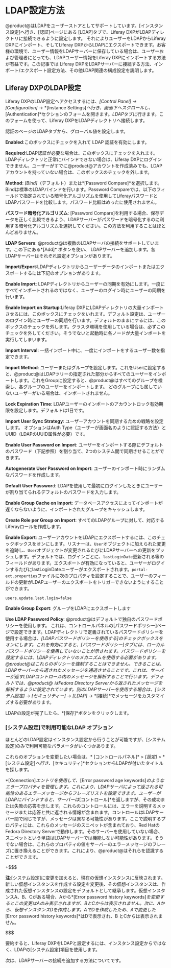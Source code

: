 # LDAP設定方法[](id=ldap)

@product@はLDAPをユーザーストアとしてサポートしています。[インスタンス設定]へ行き、[認証]ページにある [LDAP]タブで、Liferay DXPがLDAPディレクトリに接続できるように設定します。 それによりユーザーをLDAPからLiferay DXPにインポート、そしてLiferay DXPからLDAPにエクスポートできます。お客様の環境で、ユーザー情報をLDAPサーバーに保存している場合は、ユーザーおよび管理者にとっても、LDAPユーザー情報をLiferay DXPにインポートする方法が有益です。この記事では Liferay DXPをLDAPサーバーに接続する方法、インポート/エクスポート設定方法、その他LDAP関連の構成設定を説明します。

## Liferay DXPのLDAP設定[](id=configuring-ldap-settings)

Liferay DXPのLDAP設定へアクセスするには、*[Control Panel] &rarr;
[Configuration]* &rarr; *[Instance Settings]*へ行き、画面下へスクロールし、*[Authentication]*セクションのフォームを開きます。*LDAP*タブに行きます。このフォームを使って、Liferay DXPをLDAPディレクトリへ接続します。

認証のページのLDAPタブから、グローバル値を設定します。


**Enabled**:このボックスにチェックを入れて LDAP 認証を有効にします。

**Required**:LDAP認証が必要な場合は、このボックスにチェックを入れます。LDAPディレクトリと正常にバインドできない場合は、Liferay DXPにログインできません。ユーザーがすでに@product@アカウントを作成済みでも、LDAPアカウントを持っていない場合は、このボックスのチェックを外します。

**Method**: *[Bind]*（デフォルト）または*[Password Compare]*を選択します。Bindは標準のLDAPバインドを行います。Password Compareでは、以下のフィールドで指定されている暗号化アルゴリズムを使用してLiferayパスワードとLDAPパスワードを比較します。パスワード比較はめったに使用されません。

**パスワード暗号化アルゴリズム**: [Password Compare]を利用する場合、保存データを正しく比較できるよう、LDAPサーバーがパスワードを暗号化するのに利用する暗号化アルゴリズムを選択してください。この方法を利用することはほとんどありません。

**LDAP Servers**: @product@は複数のLDAPサーバの接続をサポートしています。この下にある*[Add]* ボタンを使い、 LDAPサーバーを追加します。各LDAPサーバーはそれぞれ設定オプションがあります。

**Import/Export**:LDAPディレクトリからユーザーデータのインポートまたはエクスポートするには下記のオプションがあります。

**Enable Import**: LDAPディレクトリからユーザーの同期を有効にします。一度にすべてインポートされるのではなく、ユーザーのログイン時にユーザーの同期を行います。

**Enable Import on Startup**:Liferay DXPにLDAPディレクトリの大量インポートさせるには、このボックスにチェックをいれます。デフォルト設定は、ユーザーのログイン時にユーザーの同期を行います。デフォルトのままにするには、このボックスのチェックを外します。クラスタ環境を使用している場合は、必ずこのチェックを外してください。そうでないと起動時に各ノードが大量インポートを実行してしまいます。

**Import Interval**: 一括インポート中に、一度にインポートをするユーザー数を指定できます。

**Import Method**: ユーザーまたはグループを設定します。これをUserに設定すると、@product@はLDAPツリーの指定された部分からすべてのユーザーをインポートします。これをGroupに設定すると、@product@はすべてのグループを検索し、各グループのユーザーをインポートします。
どのグループにも属していないユーザーがいる場合は、インポートされません。

**Lock Expiration Time**: LDAPユーザーのインポートのアカウントロック有効期限を設定します。デフォルトは1日です。


**Import User Sync Strategy**: ユーザーアカウントを同期するための戦略を設定します。
オプションはAuth Type（ユーザーが画面名のように認証する方法）とUUID（LDAPのUUID属性が必要）です。

**Enable User Password on Import**: ユーザーをインポートする際にデフォルトのパスワード（下記参照）を割り当て、2つのシステム間で同期させることができます。

**Autogenerate User Password on Import**: ユーザーのインポート時にランダムなパスワードを作成します。

**Default User Passwor**d: LDAPを使用して最初にログインしたときにユーザーが割り当てられるデフォルトのパスワードを入力します。

**Enable Group Cache on Import**: データベースアクセスによってインポートが遅くならないように、インポートされたグループをキャッシュします。

**Create Role per Group on Import**: すべてのLDAPグループに対して、対応するLiferayロールを作成します。

**Enable Export**: ユーザーアカウントをLDAPにエクスポートするには、このチェックボックスをオンにします。リスナーは、`User`オブジェクトに加えられた変更を追跡し、`User`オブジェクトが変更されるたびにLDAPサーバーへの更新をプッシュします。デフォルトでは、ログインごとに、`lastLoginDate`更新される等のフィールドがあります。エクスポートが有効になっていると、ユーザーがログインするたびにlastLoginDateユーザーがエクスポートされます。`portal-ext.properties`ファイルに次のプロパティを設定することで、ユーザーのフィールドの更新がLDAPユーザーのエクスポートをトリガーできないようにすることができます。

    users.update.last.login=false

**Enable Group Export**: グループをLDAPにエクスポートします

**Use LDAP Password Policy**: @product@はデフォルトで独自のパスワードポリシーを使用します。
これは、コントロールパネルの[パスワードポリシー]ページで設定できます。LDAPディレクトリで定義されているパスワードポリシーを使用する場合は、*[LDAPパスワードポリシーを使用する]*のチェックボックスをオンにします。これを有効にすると、[パスワードポリシー]タブには、ローカルパスワードポリシーを使用していないことが示されます。パスワードポリシーを設定するには、LDAPディレクトリのメカニズムを使用する必要があります。@product@はこれらのポリシーを強制することはできません。できることは、LDAPサーバーから返されたメッセージを通過させることです。これは、サーバーが返すLDAPコントロール内のメッセージを解析することで行います。デフォルトでは、@product@ はFedora Directory Serverから返されたメッセージを解析するように設定されています。別のLDAPサーバーを使用する場合は、*[システム設定]* → *[セキュリティー]* → *[LDAP]* → *[接続]*でメッセージをカスタマイズする必要があります。

LDAPの設定が完了したら、*[保存]*ボタンをクリックします。

### [システム設定]で利用可能なLDAP オプション[](id=ldap-options-available-in-system-settings)

ほとんどのLDAP設定はインスタンス設定から行うことが可能ですが、[システム設定]のみで利用可能なパラメータがいくつかあります。

これらのオプションを変更したい場合は、* [コントロールパネル]* > *[設定]* > *[システム設定]*へ行き、*[セキュリティ]*セクションからLDAPが付いたタイトルを探します。


*[Connection]*エントリを使用して、*[Error password age keywords]*のようなエラープロパティを管理します。これにより、LDAPサーバによって返される可能性のあるエラーメッセージからフレーズリストを設定できます。ユーザーがLDAPにバインドすると、サーバーは*[コントロール]*を返しますが、その成功または失敗の応答を示します。これらのコントロールには、エラーを説明するメッセージまたは応答と共に返される情報が含まれます。コントロールはLDAPサーバー間で同じですが、メッセージは異なる可能性があります。ここで説明するプロパティには、これらのメッセージのスニペットが含まれており、Red HatのFedora Directory Serverで動作します。そのサーバーを使用していない場合、スニペットという単語はLDAPサーバーでは機能しない可能性があります。そうでない場合は、これらのプロパティの値をサーバーのエラーメッセージのフレーズに置き換えることができます。これにより、@product@はそれらを認識することができます。

+$$$

**注**:[システム設定]に変更を加えると、現在の仮想インスタンスに反映されます。新しい仮想インスタンスを作成する設定を変更後、その仮想インスタンスは、作成された仮想インスタンスの設定をデフォルトとして継承します。仮想インスタンスA、B、Cがある場合、Aから*[Error password history keywords]*を変更するとこの変更はAのみ表示されますが、BとCからは表示されません。次に、Aから、仮想インスタンスDを作成します。AでDを作成したため、Aで変更した*[Error password history keywords]*はDで表示され、B とCからは表示されません。


$$$

要約すると、Liferay DXPをLDAPと設定するには、インスタンス設定からではなく、LDAPの[システム設定]項目を使用します。

次は、LDAPサーバーの接続を追加する方法についてです。

